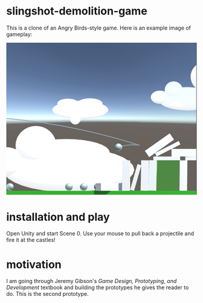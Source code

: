 # slingshot-demolition-game

This is a clone of an Angry Birds-style game. Here is an example image of gameplay:

![alt tag](https://github.com/mplawley/slingshot-demolition-game/blob/master/MissionDemolitionExample.jpg)


# installation and play

Open Unity and start Scene 0. Use your mouse to pull back a projectile and fire it at the castles!

# motivation

I am going through Jeremy Gibson's <i>Game Design, Prototyping, and Development</i> textbook and building the prototypes he gives the reader to do. This is the second prototype.

